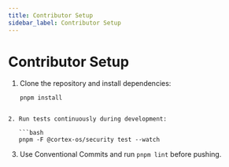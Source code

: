 ```yaml
---
title: Contributor Setup
sidebar_label: Contributor Setup
---
```


# Contributor Setup

1. Clone the repository and install dependencies:

   ```bash
   pnpm install
```

2. Run tests continuously during development:

   ```bash
   pnpm -F @cortex-os/security test --watch
```

3. Use Conventional Commits and run `pnpm lint` before pushing.
